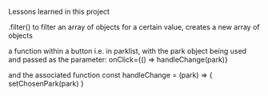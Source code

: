 Lessons learned in this project

.filter() to filter an array of objects for a certain value, creates a new array of objects

a function within a button i.e. in parklist, with the park object being used and passed as the parameter:
onClick={() => handleChange(park)}

and the associated function 
const handleChange = (park) => {
    setChosenPark(park)
}
